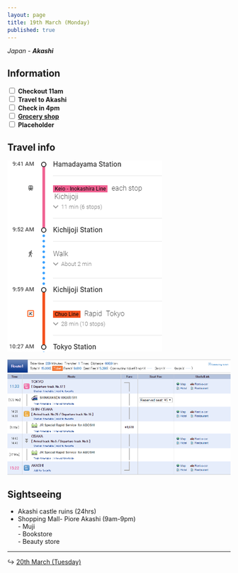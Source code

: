 ```yaml
---
layout: page
title: 19th March (Monday)
published: true
---
```


*Japan - **Akashi***

## Information

<div><input class="box" type="checkbox" name="191" /><label type="text" class="strikethrough"> <b>Checkout 11am</b></label><br /><input class="box" type="checkbox" name="192" /><label type="text" class="strikethrough"> <b>Travel to Akashi</b></label><br /><input class="box" type="checkbox" name="193" /><label type="text" class="strikethrough"> <b>Check in 4pm</b></label><br /><input class="box" type="checkbox" name="194" /><label type="text" class="strikethrough"> <a href="https://www.google.com.au/maps/dir/%E6%88%90%E5%9F%8E%E7%9F%B3%E4%BA%95+%E3%83%94%E3%82%AA%E3%83%AC%E6%98%8E%E7%9F%B3%E5%BA%97+%E3%80%92673-0891+%E3%83%94%E3%82%AA%E3%83%AC+%E6%98%8E%E7%9F%B3+%E6%9D%B1%E9%A4%A8+1+%E9%9A%8E,+1+Chome-1-23+%C5%8Cakashich%C5%8D,+Akashi-shi,+Hy%C5%8Dgo-ken+673-0891,+Japan/673-0886,+Japan/@34.6484235,134.9941581,19z/data=!3m1!4b1!4m14!4m13!1m5!1m1!1s0x3554d4b64a0ac9f9:0x86d881c96fd4a1fc!2m2!1d134.9932251!2d34.6489801!1m5!1m1!1s0x3554d4b66ee7f2e1:0xa0c510d6889459e2!2m2!1d134.9962114!2d34.6478646!3e3"><b>Grocery shop</b></a></label><br /><input class="box" type="checkbox" name="195" /><label type="text" class="strikethrough"> <b>Placeholder</b></label></div>

## Travel info

![](/uploads/versions/hamatotokyo---x----349-432x---.PNG)

![](/uploads/versions/tokyotoakashi---x----872-449x---.PNG)

## Sightseeing

* Akashi castle ruins (24hrs)
* Shopping Mall- Piore Akashi (9am-9pm)<br>- Muji<br>- Bookstore<br>- Beauty store

---

↪ [20th March (Tuesday)](/days/week2/20mar)